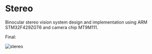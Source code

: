 # Stereo
Binocular stereo vision system design and implementation using ARM STM32F429ZGT6 and camera chip MT9M111.

Final:

![stereo](https://github.com/libos/Stereo/blob/master/stereo.jpg)
